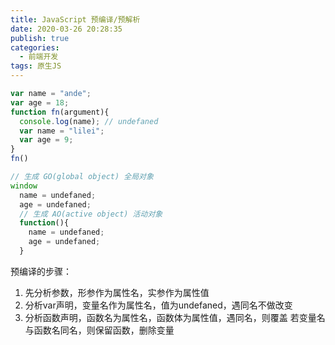 ```yaml
---
title: JavaScript 预编译/预解析
date: 2020-03-26 20:28:35
publish: true
categories:
  - 前端开发
tags: 原生JS
---
```


<Boxx/>

```javascript
var name = "ande";
var age = 18;
function fn(argument){
  console.log(name); // undefaned
  var name = "lilei";
  var age = 9;
}
fn()

// 生成 GO(global object) 全局对象
window
  name = undefaned;
  age = undefaned;
  // 生成 AO(active object) 活动对象
  function(){
    name = undefaned;
    age = undefaned;
  }
```
预编译的步骤：

1. 先分析参数，形参作为属性名，实参作为属性值
2. 分析var声明，变量名作为属性名，值为undefaned，遇同名不做改变
3. 分析函数声明，函数名为属性名，函数体为属性值，遇同名，则覆盖
若变量名与函数名同名，则保留函数，删除变量
